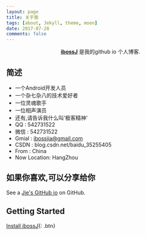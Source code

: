 ```yaml
---
layout: page
title: 关于我
tags: [about, Jekyll, theme, moon]
date: 2017-07-28
comments: false
---
```

    
<center><a href="http://jiezongnewstar.github.io/ibossJ"><b>ibossJ</b></a> 是我的github io 个人博客.</center>

## 简述
* 一个Android开发人员
* 一个杂七杂八的技术爱好者
* 一位灵魂歌手
* 一位相声演员
* 还有,请告诉我什么叫‘极客精神’
* QQ : 542731522
* 微信 : 542731522
* Gmial : ibossjia@gmail.com
* CSDN : blog.csdn.net/baidu_35255405
* From : China
* Now Location: HangZhou

## 如果你喜欢,可以分享给你

See a [Jie's GitHub io](http://jiezongnewstar.github.io/ibossJ) on GitHub.

## Getting Started
      
[Install ibossJ](https://github.com/jiezongnewstar/ibossJ){: .btn}
